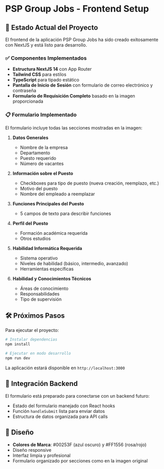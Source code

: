 # PSP Group Jobs - Frontend Setup

## 🚀 Estado Actual del Proyecto

El frontend de la aplicación PSP Group Jobs ha sido creado exitosamente con NextJS y está listo para desarrollo.

### ✅ Componentes Implementados

- **Estructura NextJS 14** con App Router
- **Tailwind CSS** para estilos
- **TypeScript** para tipado estático
- **Pantalla de Inicio de Sesión** con formulario de correo electrónico y contraseña
- **Formulario de Requisición Completo** basado en la imagen proporcionada

### 📋 Formulario Implementado

El formulario incluye todas las secciones mostradas en la imagen:

1. **Datos Generales**
   - Nombre de la empresa
   - Departamento
   - Puesto requerido
   - Número de vacantes

2. **Información sobre el Puesto**
   - Checkboxes para tipo de puesto (nueva creación, reemplazo, etc.)
   - Motivo del puesto
   - Nombre del empleado a reemplazar

3. **Funciones Principales del Puesto**
   - 5 campos de texto para describir funciones

4. **Perfil del Puesto**
   - Formación académica requerida
   - Otros estudios

5. **Habilidad Informática Requerida**
   - Sistema operativo
   - Niveles de habilidad (básico, intermedio, avanzado)
   - Herramientas específicas

6. **Habilidad y Conocimientos Técnicos**
   - Áreas de conocimiento
   - Responsabilidades
   - Tipo de supervisión

## 🛠️ Próximos Pasos

Para ejecutar el proyecto:

```bash
# Instalar dependencias
npm install

# Ejecutar en modo desarrollo
npm run dev
```

La aplicación estará disponible en `http://localhost:3000`

## 🔗 Integración Backend

El formulario está preparado para conectarse con un backend futuro:
- Estado del formulario manejado con React hooks
- Función `handleSubmit` lista para enviar datos
- Estructura de datos organizada para API calls

## 🎨 Diseño

- **Colores de Marca**: #00253F (azul oscuro) y #FF1556 (rosa/rojo)
- Diseño responsive
- Interfaz limpia y profesional
- Formulario organizado por secciones como en la imagen original
